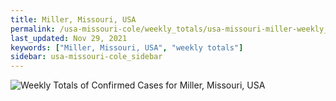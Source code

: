 ```yaml
---
title: Miller, Missouri, USA
permalink: /usa-missouri-cole/weekly_totals/usa-missouri-miller-weekly_totals.html
last_updated: Nov 29, 2021
keywords: ["Miller, Missouri, USA", "weekly totals"]
sidebar: usa-missouri-cole_sidebar
---
```


![Weekly Totals of Confirmed Cases for Miller, Missouri, USA](/covid_tracker/images/graphs/usa-missouri-miller-weekly_totals_graph.png)
